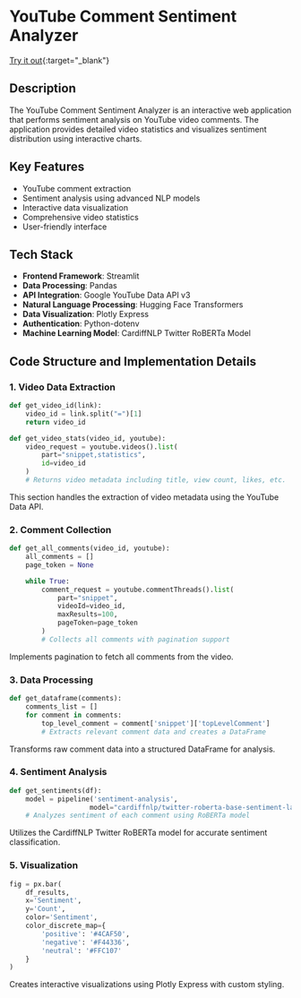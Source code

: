 # YouTube Comment Sentiment Analyzer
[Try it out](https://youtube-comments-sentiment-analysis.streamlit.app/){:target="_blank"}

## Description

The YouTube Comment Sentiment Analyzer is an interactive web application that performs sentiment analysis on YouTube video comments. The application provides detailed video statistics and visualizes sentiment distribution using interactive charts.

## Key Features

- YouTube comment extraction
- Sentiment analysis using advanced NLP models
- Interactive data visualization
- Comprehensive video statistics
- User-friendly interface

## Tech Stack

- **Frontend Framework**: Streamlit
- **Data Processing**: Pandas
- **API Integration**: Google YouTube Data API v3
- **Natural Language Processing**: Hugging Face Transformers
- **Data Visualization**: Plotly Express
- **Authentication**: Python-dotenv
- **Machine Learning Model**: CardiffNLP Twitter RoBERTa Model

## Code Structure and Implementation Details

### 1. Video Data Extraction

```python
def get_video_id(link):
    video_id = link.split("=")[1]
    return video_id

def get_video_stats(video_id, youtube):
    video_request = youtube.videos().list(
        part="snippet,statistics",
        id=video_id
    )
    # Returns video metadata including title, view count, likes, etc.
```

This section handles the extraction of video metadata using the YouTube Data API.

### 2. Comment Collection

```python
def get_all_comments(video_id, youtube):
    all_comments = []
    page_token = None

    while True:
        comment_request = youtube.commentThreads().list(
            part="snippet",
            videoId=video_id,
            maxResults=100,
            pageToken=page_token
        )
        # Collects all comments with pagination support
```

Implements pagination to fetch all comments from the video.

### 3. Data Processing

```python
def get_dataframe(comments):
    comments_list = []
    for comment in comments:
        top_level_comment = comment['snippet']['topLevelComment']
        # Extracts relevant comment data and creates a DataFrame
```

Transforms raw comment data into a structured DataFrame for analysis.

### 4. Sentiment Analysis

```python
def get_sentiments(df):
    model = pipeline('sentiment-analysis',
                    model="cardiffnlp/twitter-roberta-base-sentiment-latest")
    # Analyzes sentiment of each comment using RoBERTa model
```

Utilizes the CardiffNLP Twitter RoBERTa model for accurate sentiment classification.

### 5. Visualization

```python
fig = px.bar(
    df_results,
    x='Sentiment',
    y='Count',
    color='Sentiment',
    color_discrete_map={
        'positive': '#4CAF50',
        'negative': '#F44336',
        'neutral': '#FFC107'
    }
)
```

Creates interactive visualizations using Plotly Express with custom styling.

